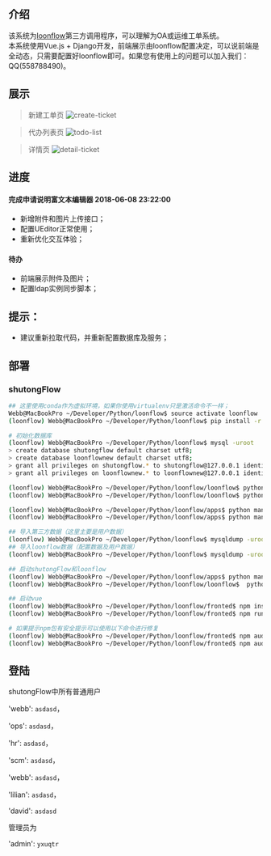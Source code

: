 
## 介绍
该系统为[loonflow](https://github.com/blackholll/loonflow)第三方调用程序，可以理解为OA或运维工单系统。     
本系统使用Vue.js + Django开发，前端展示由loonflow配置决定，可以说前端是全动态，只需要配置好loonflow即可。如果您有使用上的问题可以加入我们：QQ(558788490)。

## 展示
> 新建工单页
> ![create-ticket](https://github.com/youshutong2080/shutongFlow/tree/master/docs/images/create-ticket.png)

> 代办列表页
> ![todo-list](https://github.com/youshutong2080/shutongFlow/tree/master/docs/images/todo-list.png)

> 详情页
> ![detail-ticket](https://github.com/youshutong2080/shutongFlow/tree/master/docs/images/detail-ticket.pn)


## 进度

#### 完成申请说明富文本编辑器 2018-06-08 23:22:00
- 新增附件和图片上传接口；
- 配置UEditor正常使用；
- 重新优化交互体验；

#### 待办
- 前端展示附件及图片；
- 配置ldap实例同步脚本；

## 提示：
- 建议重新拉取代码，并重新配置数据库及服务；

## 部署
### shutongFlow
```bash
## 这里使用conda作为虚拟环境，如果你使用virtualenv只是激活命令不一样；
Webb@MacBookPro ~/Developer/Python/loonflow$ source activate loonflow
(loonflow) Webb@MacBookPro ~/Developer/Python/loonflow$ pip install -r apps/requirements.txt

# 初始化数据库
(loonflow) Webb@MacBookPro ~/Developer/Python/loonflow$ mysql -uroot 
> create database shutongflow default charset utf8;
> create database loonflownew default charset utf8;
> grant all privileges on shutongflow.* to shutongflow@127.0.0.1 identified by '123456';
> grant all privileges on loonflownew.* to loonflownew@127.0.0.1 identified by '123456';

(loonflow) Webb@MacBookPro ~/Developer/Python/loonflow/loonflow$ python manage.py makemigrations
(loonflow) Webb@MacBookPro ~/Developer/Python/loonflow/loonflow$ python manage.py migrate

(loonflow) Webb@MacBookPro ~/Developer/Python/loonflow/apps$ python manage.py makemigrations
(loonflow) Webb@MacBookPro ~/Developer/Python/loonflow/apps$ python manage.py migrate

## 导入第三方数据（这里主要是用户数据）
(loonflow) Webb@MacBookPro ~/Developer/Python/loonflow$ mysqldump -uroot shutongflow < shutongflow.sql
## 导入loonflow数据（配置数据及用户数据）
(loonflow) Webb@MacBookPro ~/Developer/Python/loonflow$ mysqldump -uroot loonflownew < loonflownew.sql

## 启动shutongFlow和loonflow
(loonflow) Webb@MacBookPro ~/Developer/Python/loonflow/apps$ python manage.py runserver 0.0.0.0:6062
(loonflow) Webb@MacBookPro ~/Developer/Python/loonflow/loonflow$  python manage.py runserver 0.0.0.0:6060

## 启动vue
(loonflow) Webb@MacBookPro ~/Developer/Python/loonflow/fronted$ npm install .
(loonflow) Webb@MacBookPro ~/Developer/Python/loonflow/fronted$ npm run dev

# 如果提示npm包有安全提示可以使用以下命令进行修复
(loonflow) Webb@MacBookPro ~/Developer/Python/loonflow/fronted$ npm audit fix
(loonflow) Webb@MacBookPro ~/Developer/Python/loonflow/fronted$ npm audit fix --force
```

## 登陆

shutongFlow中所有普通用户

'webb': `asdasd`，

'ops': `asdasd`，

'hr': `asdasd`，

'scm': `asdasd`，

'webb': `asdasd`，

'lilian': `asdasd`，

'david': `asdasd`

管理员为

'admin': `yxuqtr`
